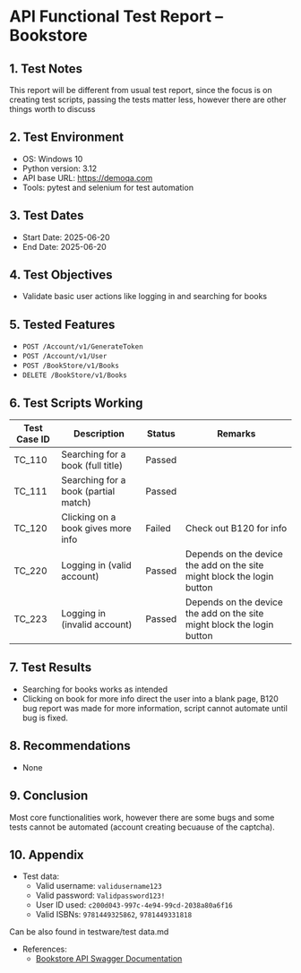 # API Functional Test Report – Bookstore

## 1. Test Notes
This report will be different from usual test report, since the focus is on creating test scripts, passing the tests matter less, however there are other things worth to discuss 

## 2. Test Environment  
- OS: Windows 10  
- Python version: 3.12  
- API base URL: https://demoqa.com  
- Tools: pytest and selenium for test automation

## 3. Test Dates  
- Start Date: 2025-06-20  
- End Date: 2025-06-20

## 4. Test Objectives  
- Validate basic user actions like logging in and searching for books  

## 5. Tested Features  
- `POST /Account/v1/GenerateToken`  
- `POST /Account/v1/User`  
- `POST /BookStore/v1/Books`  
- `DELETE /BookStore/v1/Books`

## 6. Test Scripts Working
| Test Case ID | Description                                                      | Status  | Remarks                     	  				     |
|--------------|------------------------------------------------------------------|---------|------------------------------------------------------------------------|
| TC_110       | Searching for a book (full title)                                | Passed  |          			 					     |
| TC_111       | Searching for a book (partial match)  		                  | Passed  |              		 					     |
| TC_120       | Clicking on a book gives more info       		          | Failed  | Check out B120 for info  	       				             |
| TC_220       | Logging in (valid account)          			          | Passed  | Depends on the device the add on the site might block the login button |
| TC_223       | Logging in (invalid account)			        	  | Passed  | Depends on the device the add on the site might block the login button |

## 7. Test Results  
- Searching for books works as intended
- Clicking on book for more info direct the user into a blank page, B120 bug report was made for more information, script cannot automate until bug is fixed.

## 8. Recommendations  
- None

## 9. Conclusion  
Most core functionalities work, however there are some bugs and some tests cannot be automated (account creating becuause of the captcha).

## 10. Appendix  
- Test data:  
  - Valid username: `validusername123`  
  - Valid password: `Validpassword123!`  
  - User ID used: `c200d043-997c-4e94-99cd-2038a80a6f16`  
  - Valid ISBNs: `9781449325862`, `9781449331818`

Can be also found in testware/test data.md

- References:  
  - [Bookstore API Swagger Documentation](https://demoqa.com/swagger/)
